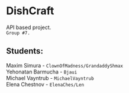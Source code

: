 # DishCraft

API based project.<br>
`Group #7.`<br>
## Students:<br>
Maxim Simura - `ClownOfMadness/GrandaddyShmax `<br>
Yehonatan Barmucha - `Bjaui`<br>
Michael Vayntrub - `MichaelVayntrub`<br>
Elena Chestnov - `ElenaChes/Len`<br>
